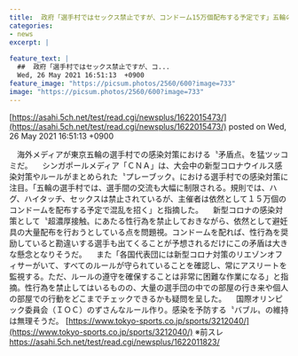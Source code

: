 ```yaml
---
title:  政府「選手村ではセックス禁止ですが、コンドーム15万個配布する予定です」五輪の矛盾点を海外メディアが指摘「混乱を招く」★2  
categories:
- news
excerpt: |
  
feature_text: |
  ##  政府「選手村ではセックス禁止ですが、コ...
  Wed, 26 May 2021 16:51:13  +0900
feature_image: "https://picsum.photos/2560/600?image=733"
image: "https://picsum.photos/2560/600?image=733"
---
```


[https://asahi.5ch.net/test/read.cgi/newsplus/1622015473/](https://asahi.5ch.net/test/read.cgi/newsplus/1622015473/)
posted on Wed, 26 May 2021 16:51:13  +0900

<!--more-->

　海外メディアが東京五輪の選手村での感染対策における〝矛盾点〟を猛ツッコミだ。 　シンガポールメディア「ＣＮＡ」は、大会中の新型コロナウイルス感染対策やルールがまとめられた〝プレーブック〟における選手村での感染対策に注目。「五輪の選手村では、選手間の交流も大幅に制限される。規則では、ハグ、ハイタッチ、セックスは禁止されているが、主催者は依然として１５万個のコンドームを配布する予定で混乱を招く」と指摘した。 　新型コロナの感染対策として〝超濃厚接触〟にあたる性行為を禁止しておきながら、依然として避妊具の大量配布を行おうとしている点を問題視。コンドームを配れば、性行為を奨励していると勘違いする選手も出てくることが予想されるだけにこの矛盾は大きな懸念となりそうだ。 　また「各国代表団には新型コロナ対策のリエゾンオフィサーがいて、すべてのルールが守られていることを確認し、常にアスリートを監視する。ただ、ルールの遵守を確保することは非常に困難な作業になる」と指摘。性行為を禁止してはいるものの、大量の選手団の中での部屋の行き来や個人の部屋での行動をどこまでチェックできるかも疑問を呈した。 　国際オリンピック委員会（ＩＯＣ）のずさんなルール作り。感染を予防する〝バブル〟の維持は無理そうだ。 [https://www.tokyo-sports.co.jp/sports/3212040/](https://www.tokyo-sports.co.jp/sports/3212040/) ※前スレ https://asahi.5ch.net/test/read.cgi/newsplus/1622011823/
